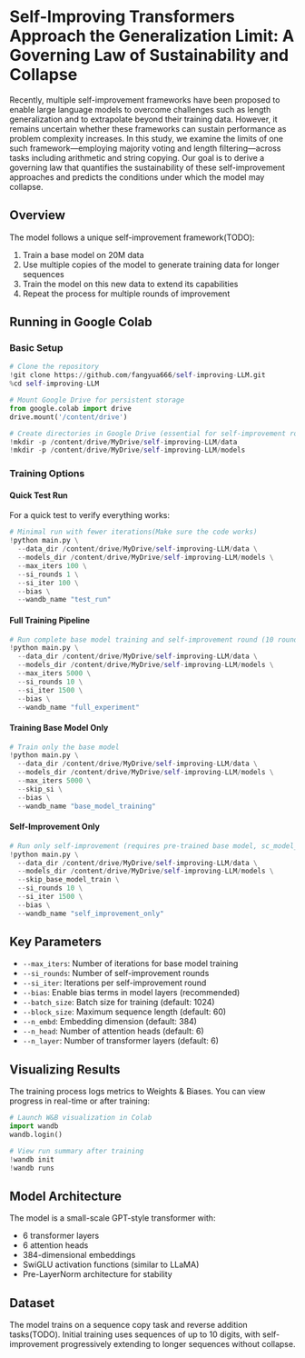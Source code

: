 # Self-Improving Transformers Approach the Generalization Limit: A Governing Law of Sustainability and Collapse

Recently, multiple self-improvement frameworks have been proposed to enable large language models to overcome challenges such as length generalization and to extrapolate beyond their training data. However, it remains uncertain whether these frameworks can sustain performance as problem complexity increases. In this study, we examine the limits of one such framework—employing majority voting and length filtering—across tasks including arithmetic and string copying. Our goal is to derive a governing law that quantifies the sustainability of these self-improvement approaches and predicts the conditions under which the model may collapse.

## Overview

The model follows a unique self-improvement framework(TODO):
1. Train a base model on 20M data
2. Use multiple copies of the model to generate training data for longer sequences
3. Train the model on this new data to extend its capabilities
4. Repeat the process for multiple rounds of improvement

## Running in Google Colab 

### Basic Setup

```python
# Clone the repository
!git clone https://github.com/fangyua666/self-improving-LLM.git
%cd self-improving-LLM

# Mount Google Drive for persistent storage
from google.colab import drive
drive.mount('/content/drive')

# Create directories in Google Drive (essential for self-improvement round)
!mkdir -p /content/drive/MyDrive/self-improving-LLM/data
!mkdir -p /content/drive/MyDrive/self-improving-LLM/models
```

### Training Options

#### Quick Test Run

For a quick test to verify everything works:

```python
# Minimal run with fewer iterations(Make sure the code works)
!python main.py \
  --data_dir /content/drive/MyDrive/self-improving-LLM/data \
  --models_dir /content/drive/MyDrive/self-improving-LLM/models \
  --max_iters 100 \
  --si_rounds 1 \
  --si_iter 100 \
  --bias \
  --wandb_name "test_run"
```

#### Full Training Pipeline

```python
# Run complete base model training and self-improvement round (10 rounds)
!python main.py \
  --data_dir /content/drive/MyDrive/self-improving-LLM/data \
  --models_dir /content/drive/MyDrive/self-improving-LLM/models \
  --max_iters 5000 \
  --si_rounds 10 \
  --si_iter 1500 \
  --bias \
  --wandb_name "full_experiment"
```

#### Training Base Model Only

```python
# Train only the base model
!python main.py \
  --data_dir /content/drive/MyDrive/self-improving-LLM/data \
  --models_dir /content/drive/MyDrive/self-improving-LLM/models \
  --max_iters 5000 \
  --skip_si \
  --bias \
  --wandb_name "base_model_training"
```

#### Self-Improvement Only

```python
# Run only self-improvement (requires pre-trained base model, sc_model_0.pt)
!python main.py \
  --data_dir /content/drive/MyDrive/self-improving-LLM/data \
  --models_dir /content/drive/MyDrive/self-improving-LLM/models \
  --skip_base_model_train \
  --si_rounds 10 \
  --si_iter 1500 \
  --bias \
  --wandb_name "self_improvement_only"
```


## Key Parameters

- `--max_iters`: Number of iterations for base model training
- `--si_rounds`: Number of self-improvement rounds
- `--si_iter`: Iterations per self-improvement round
- `--bias`: Enable bias terms in model layers (recommended)
- `--batch_size`: Batch size for training (default: 1024)
- `--block_size`: Maximum sequence length (default: 60)
- `--n_embd`: Embedding dimension (default: 384)
- `--n_head`: Number of attention heads (default: 6)
- `--n_layer`: Number of transformer layers (default: 6)

## Visualizing Results

The training process logs metrics to Weights & Biases. You can view progress in real-time or after training:

```python
# Launch W&B visualization in Colab
import wandb
wandb.login()

# View run summary after training
!wandb init
!wandb runs
```

## Model Architecture

The model is a small-scale GPT-style transformer with:
- 6 transformer layers
- 6 attention heads
- 384-dimensional embeddings
- SwiGLU activation functions (similar to LLaMA)
- Pre-LayerNorm architecture for stability

## Dataset

The model trains on a sequence copy task and reverse addition tasks(TODO). Initial training uses sequences of up to 10 digits, with self-improvement progressively extending to longer sequences without collapse.